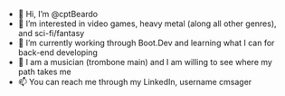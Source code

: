 - 👋 Hi, I’m @cptBeardo
- 👀 I’m interested in video games, heavy metal (along all other genres), and sci-fi/fantasy
- 🌱 I’m currently working through Boot.Dev and learning what I can for back-end developing
- 💞️ I am a musician (trombone main) and I am willing to see where my path takes me
- 📫 You can reach me through my LinkedIn, username cmsager

<!---
cptBeardo/cptBeardo is a ✨ special ✨ repository because its `README.md` (this file) appears on your GitHub profile.
You can click the Preview link to take a look at your changes.
--->
